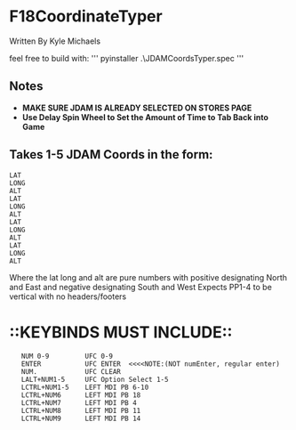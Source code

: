 # F18CoordinateTyper
Written By Kyle Michaels

feel free to build with:
'''
pyinstaller .\\JDAMCoordsTyper.spec
'''

## Notes
- **MAKE SURE JDAM IS ALREADY SELECTED ON STORES PAGE**
- **Use Delay Spin Wheel to Set the Amount of Time to Tab Back into Game**
## Takes 1-5 JDAM Coords in the form:
```
LAT
LONG
ALT
LAT
LONG
ALT
LAT
LONG
ALT
LAT
LONG
ALT
```
Where the lat long and alt are pure numbers with positive designating North and East and negative designating South and West
Expects PP1-4 to be vertical with no headers/footers

# ::KEYBINDS MUST INCLUDE::
```
   NUM 0-9         UFC 0-9
   ENTER           UFC ENTER  <<<<NOTE:(NOT numEnter, regular enter)
   NUM.            UFC CLEAR
   LALT+NUM1-5     UFC Option Select 1-5
   LCTRL+NUM1-5    LEFT MDI PB 6-10
   LCTRL+NUM6      LEFT MDI PB 18
   LCTRL+NUM7      LEFT MDI PB 4
   LCTRL+NUM8      LEFT MDI PB 11
   LCTRL+NUM9      LEFT MDI PB 14
```
